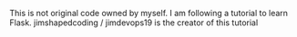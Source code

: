 This is not original code owned by myself.  I am following a tutorial to learn Flask.
jimshapedcoding / jimdevops19 is the creator of this tutorial
